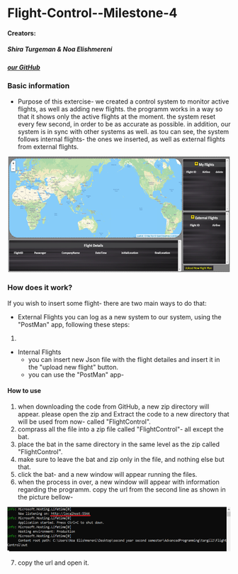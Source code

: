 
# Flight-Control--Milestone-4


#### Creators: 
##### Shira Turgeman & Noa Elishmereni
#####  [our GitHub](https://github.com/noaElish/Flight-Control--Milestone-4)

### **Basic information**
* Purpose of this extercise-
we created a control system to monitor active flights, as well as adding new flights. the programm works in a way so that it shows only the active flights at the moment. the system reset every few second, in order to be as accurate as possible. 
in addition, our system is in sync with other systems as well. as tou can see, the system follows internal flights- the ones we inserted, as well as external flights from external flights. 

 <p align="center">
 <img src=".\fc-image.png" width="500" height="260">
</p>


   
### **How does it work?**
If you wish to insert some flight- there are two main ways to do that:
* External Flights
you can log as a new system to our system, using the "PostMan" app, following these steps:
1.
* Internal Flights
  * you can insert new Json file with the flight detailes and insert it in the "upload new flight" button.
  * you can use the "PostMan" app- 

#### **How to use**
1. when downloading the code from GitHub, a new zip directory will appear. 
please open the zip and Extract the code to a new directory that will be used from now- called "FlightControl".
2. comprass all the file into a zip file called "FlightControl"- all except the bat.
3. place the bat in the same directory in the same level as the zip called "FlightControl".
4. make sure to leave the bat and zip only in the file, and nothing else but that. 
5. click the bat- and a new window will appear running the files. 
6. when the process in over, a new window will appear with information regarding the programm. copy the url from the second line as shown in the picture bellow-

 <p align="center">
 <img src=".\compile.png" width="700" height="100">
</p>

7. copy the url and open it.

